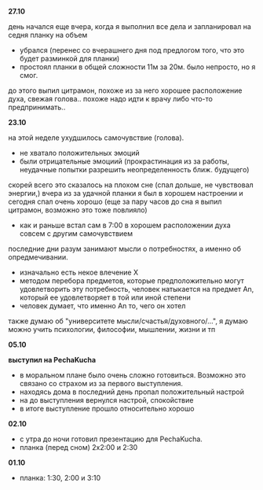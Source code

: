**27.10**

день начался еще вчера, когда я выполнил все дела и запланировал на седня планку на объем
- убрался (перенес со вчерашнего дня под предлогом того, что это будет разминкой для планки)
- простоял планки в общей сложности 11м за 20м. было непросто, но я смог.

до этого выпил цитрамон, похоже из за него хорошее расположение духа, свежая голова.. похоже надо идти к врачу либо что-то предпринимать..

**23.10**

на этой неделе ухудшилось самочувствие (голова).
- не хватало положительных эмоций
- были отрицательные эмоциий (прокрастинация из за работы, неудачные попытки разрешить неопределенность ближ. будущего)

скорей всего это сказалось на плохом сне (спал дольше, не чувствовал энергии,)
вчера из за удачной планки я был в хорошем настроении и сегодня спал очень хорошо (еще за пару часов до сна я выпил цитрамон, возможно это тоже повлияло)
- как и раньше встал сам в 7:00 в хорошем расположении духа совсем с другим самочувствием

последние дни разум занимают мысли о потребностях, а именно об опредмечивании. 
- изначально есть некое влечение Х
- методом перебора предметов, которые предположительно могут удовлетворить эту потребность, человек натыкается на предмет Аn, который ее удовлетворяет в той или иной степени
- человек думает, что именно An то, чего он хотел

также думаю об "университете мысли/счастья/духовного/...", я думаю можно учить психологии, философии, мышлении, жизни и тп

**05.10**
 
**выступил на PechaKucha**
- в моральном плане было очень сложно готовиться. Возможно это связано со страхом из за первого выступления.
- находясь дома в последний день пропал положительный настрой
- на до выступления вернулся настрой, спокойствие
- в итоге выступление прошло относительно хорошо

**02.10**

- с утра до ночи готовил презентацию для PechaKucha.
- планка (перед сном) 2х2:00 и 2:30

**01.10**

- планка: 1:30, 2:00 и 3:10



